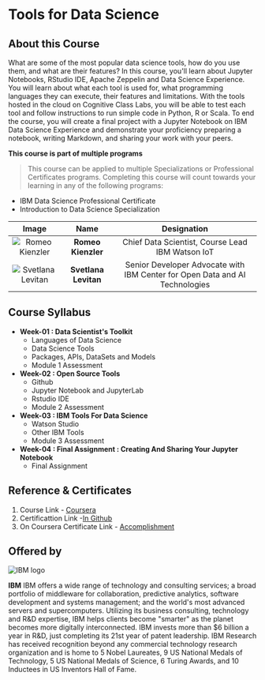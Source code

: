 # Tools for Data Science
## About this Course
What are some of the most popular data science tools, how do you use them, and what are their features? In this course, you'll learn about Jupyter Notebooks, RStudio IDE, Apache Zeppelin and Data Science Experience. You will learn about what each tool is used for, what programming languages they can execute, their features and limitations. With the tools hosted in the cloud on Cognitive Class Labs, you will be able to test each tool and follow instructions to run simple code in Python, R or Scala. To end the course, you will create a final project with a Jupyter Notebook on IBM Data Science Experience and demonstrate your proficiency preparing a notebook, writing Markdown, and sharing your work with your peers.

**This course is part of multiple programs**
> This course can be applied to multiple Specializations or Professional Certificates programs. Completing this course will count towards your learning in any of the following programs:
* IBM Data Science Professional Certificate
* Introduction to Data Science Specialization

| **Image**        | **Name**           | **Designation**  |
| :-------------: |:-------------:|:-----:|
| ![Romeo Kienzler](https://github.com/Ashleshk/IBM-Data-Science-Specialization-Coursera/blob/master/resources/romeokeinzler.jpg) | **Romeo Kienzler**     | Chief Data Scientist, Course Lead IBM Watson IoT |
| ![Svetlana Levitan](https://github.com/Ashleshk/IBM-Data-Science-Specialization-Coursera/blob/master/resources/Svetlana.jpg)    | **Svetlana Levitan**     |  Senior Developer Advocate with IBM Center for Open Data and AI Technologies |


## Course Syllabus
* **Week-01 : Data Scientist's Toolkit**
	* Languages of Data Science
	* Data Science Tools
	* Packages, APIs, DataSets and Models
	* Module 1 Assessment
* **Week-02 : Open Source Tools**
	* Github
	* Jupyter Notebook and JupyterLab
	* Rstudio IDE
	* Module 2 Assessment
* **Week-03 : IBM Tools For Data Science**
	* Watson Studio
	* Other IBM Tools
	* Module 3 Assessment
* **Week-04 : Final Assignment : Creating And Sharing Your Jupyter Notebook**
	* Final Assignment

## Reference & Certificates
1. Course Link - [Coursera](https://www.coursera.org/learn/open-source-tools-for-data-science)
2. Certificattion Link -[In Github](https://github.com/Ashleshk/IBM-Data-Science-Specialization-Coursera/blob/master/Certificate-2%20Tools%20For%20Data%20Science.pdf)
3. On Coursera Certificate Link - [Accomplishment](https://coursera.org/share/07f7fea942197868b30c5a2387a0fda7)

## Offered by
![IBM logo](https://github.com/Ashleshk/IBM-Data-Science-Specialization-Coursera/blob/master/IBM-Logo-Blk---Square.png)

**IBM**
IBM offers a wide range of technology and consulting services; a broad portfolio of middleware for collaboration, predictive analytics, software development and systems management; and the world's most advanced servers and supercomputers. Utilizing its business consulting, technology and R&D expertise, IBM helps clients become "smarter" as the planet becomes more digitally interconnected. IBM invests more than $6 billion a year in R&D, just completing its 21st year of patent leadership. IBM Research has received recognition beyond any commercial technology research organization and is home to 5 Nobel Laureates, 9 US National Medals of Technology, 5 US National Medals of Science, 6 Turing Awards, and 10 Inductees in US Inventors Hall of Fame.
